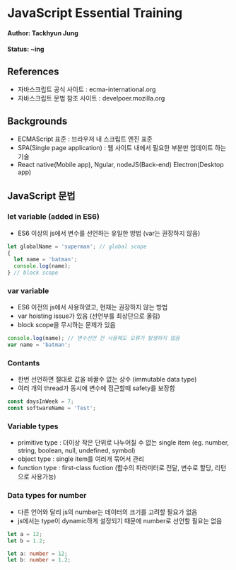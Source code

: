 # JavaScript Essential Training

#### Author: Tackhyun Jung

#### Status: ~ing

## References

* 자바스크립트 공식 사이트 : ecma-international.org
* 자바스크립트 문법 참조 사이트 : develpoer.mozilla.org

## Backgrounds

* ECMAScript 표준 : 브라우저 내 스크립트 엔진 표준
* SPA(Single page application) : 웹 사이트 내에서 필요한 부분만 업데이트 하는 기술
* React native(Mobile app), Ngular, nodeJS(Back-end) Electron(Desktop app)

## JavaScript 문법

### let variable (added in ES6)
* ES6 이상의 js에서 변수를 선언하는 유일한 방법 (var는 권장하지 않음)

```javascript
let globalName = 'superman'; // global scope
{  
  let name = 'batman';
  console.log(name);
} // block scope
```

### var variable
* ES6 이전의 js에서 사용하였고, 현재는 권장하지 않는 방법
* var hoisting issue가 있음 (선언부를 최상단으로 올림)
* block scope을 무시하는 문제가 있음

```javascript
console.log(name); // 변수선언 전 사용해도 오류가 발생하지 않음
var name = 'batman';
```

### Contants
* 한번 선언하면 절대로 값을 바꿀수 없는 상수 (immutable data type)
* 여러 개의 thread가 동시에 변수에 접근할때 safety를 보장함

```javascript
const daysInWeek = 7;
const softwareName = 'Test';
```

### Variable types
* primitive type : 더이상 작은 단위로 나누어질 수 없는 single item
(eg. number, string, boolean, null, undefined, symbol)
* object type : single item를 여러개 묶어서 관리
* function type : first-class fuction (함수의 파라미터로 전달, 변수로 할당, 리턴으로 사용가능)

### Data types for number
* 다른 언어와 달리 js의 number는 데이터의 크기를 고려할 필요가 없음
* js에서는 type이 dynamic하게 설정되기 때문에 number로 선언할 필요는 없음

```javascript
let a = 12;
let b = 1.2;
```

```typescript
let a: number = 12;
let b: number = 1.2;
```
